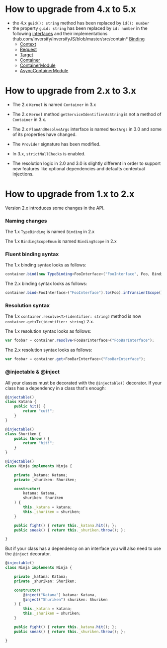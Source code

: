# How to upgrade from 4.x to 5.x
- the 4.x `guid(): string` method has been replaced by `id(): number`
- the property `guid: string` has been replaced by `id: number` in the following [interfaces](https://github.com/inversify/InversifyJS/blob/master/src/interfaces/interfaces.ts) and their implementations
    thub.com/inversify/InversifyJS/blob/master/src/contain* [Binding](https://github.com/inversify/InversifyJS/blob/master/src/bindings/binding.ts)
    * [Context](https://github.com/inversify/InversifyJS/blob/master/src/planning/context.ts)
    * [Request](https://github.com/inversify/InversifyJS/blob/master/src/planning/request.ts)
    * [Target](https://github.com/inversify/InversifyJS/blob/master/src/planning/target.ts)
    * [Container](https://github.com/inversify/InversifyJS/blob/master/src/container/container.ts)
    * [ContainerModule](https://github.com/inversify/InversifyJS/blob/master/src/container/container_module.ts)
    * [AsyncContainerModule](https://gier/container_module.ts)

# How to upgrade from 2.x to 3.x

- The 2.x `Kernel` is named `Container` in 3.x

- The 2.x `Kernel` method `getServiceIdentifierAsString` is not a method of `Container`  in 3.x.

- The 2.x `PlanAndResolveArgs` interface is named `NextArgs` in 3.0 and some of its properties have changed.

- The `Provider` signature has been modified.

- In 3.x, `strictNullChecks` is enabled.

- The resolution logic in 2.0 and 3.0 is slightly different in order to support new features like 
optional dependencies and defaults contextual injections.

# How to upgrade from 1.x to 2.x

Version 2.x introduces some changes in the API.

### Naming changes

The 1.x `TypeBinding` is named `Binding` in 2.x

The 1.x `BindingScopeEnum` is named `BindingScope` in 2.x

### Fluent binding syntax

The 1.x binding syntax looks as follows:

```ts
container.bind(new TypeBinding<FooInterface>("FooInterface", Foo, BindingScopeEnum.Transient));
```

The 2.x binding syntax looks as follows:

```ts
container.bind<FooInterface>("FooInterface").to(Foo).inTransientScope()
```

### Resolution syntax

The 1.x `container.resolve<T>(identifier: string)` method is now `container.get<T>(identifier: string)` 2.x.

The 1.x resolution syntax looks as follows:

```ts
var foobar = container.resolve<FooBarInterface>("FooBarInterface");
```

The 2.x resolution syntax looks as follows:

```ts
var foobar = container.get<FooBarInterface>("FooBarInterface");
```

### @injectable & @inject
All your classes must be decorated with the `@injectable()` decorator. If your class has a dependency in a class that's enough:

```ts
@injectable()
class Katana {
    public hit() {
        return "cut!";
    }
}

@injectable()
class Shuriken {
    public throw() {
        return "hit!";
    }
}

@injectable()
class Ninja implements Ninja {

    private _katana: Katana;
    private _shuriken: Shuriken;

    constructor(
        katana: Katana,
        shuriken: Shuriken
    ) {
        this._katana = katana;
        this._shuriken = shuriken;
    }

    public fight() { return this._katana.hit(); };
    public sneak() { return this._shuriken.throw(); };

}
```
But if your class has a dependency on an interface you will also need to use the `@inject` decorator.

```ts
@injectable()
class Ninja implements Ninja {

    private _katana: Katana;
    private _shuriken: Shuriken;

    constructor(
        @inject("Katana") katana: Katana,
        @inject("Shuriken") shuriken: Shuriken
    ) {
        this._katana = katana;
        this._shuriken = shuriken;
    }

    public fight() { return this._katana.hit(); };
    public sneak() { return this._shuriken.throw(); };

}
``` 
